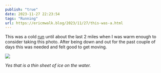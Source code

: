 ```yaml
---
publish: "true"
date: 2023-11-27 22:23:54
tags: "Running"
url: https://ericmwalk.blog/2023/11/27/this-was-a.html
---
```


This was a cold [run](https://strava.com/activities/10291411163) until about the last 2 miles when I was warm enough to consider taking this photo. After being down and out for the past couple of days this was needed and felt good to get moving.

![](https://ericmwalk.blog/uploads/2023/5b2095d4-dea7-4079-996f-3082c53229d0.jpg)

*Yes that is a thin sheet of ice on the water.*